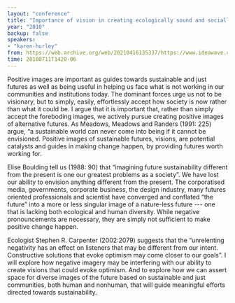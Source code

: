 ```yaml
---
layout: "conference"
title: "Importance of vision in creating ecologically sound and socially just communities"
year: "2010"
backup: false
speakers:
- "karen-hurley"
from: https://web.archive.org/web/20210416135337/https://www.ideawave.ca/the-conference/importance-of-vision-in-creating-ecologically-sound-and-socially-just-communities
time: 20100711T1420-06
---
```


Positive images are important as guides towards sustainable and just futures
as well as being useful in helping us face what is not working in our
communities and institutions today. The dominant forces urge us not to be
visionary, but to simply, easily, effortlessly accept how society is now
rather than what it could be. I argue that it is important that, rather than
simply accept the foreboding images, we actively pursue creating positive
images of alternative futures. As Meadows, Meadows and Randers (1991: 225)
argue, “a sustainable world can never come into being if it cannot be
envisioned. Positive images of sustainable futures, visions, are potential
catalysts and guides in making change happen, by providing futures worth
working for.

Elise Boulding tell us (1988: 90) that “imagining future sustainability
different from the present is one our greatest problems as a society”. We have
lost our ability to envision anything different from the present. The
corporatised media, governments, corporate business, the design industry, many
futures oriented professionals and scientist have converged and conflated “the
future” into a more or less singular image of a nature-less future --- one that
is lacking both ecological and human diversity. While negative pronouncements
are necessary, they are simply not sufficient to make positive change happen.

Ecologist Stephen R. Carpenter (2002:2079) suggests that the “unrelenting
negativity has an effect on listeners that may be different from our intent.
Constructive solutions that evoke optimism may come closer to our goals”. I
will explore how negative imagery may be interfering with our ability to
create visions that could evoke optimism. And to explore how we can assert
space for diverse images of the future based on sustainable and just
communities, both human and nonhuman, that will guide meaningful efforts
directed towards sustainability.
